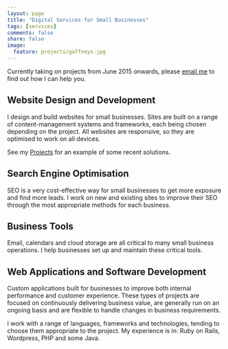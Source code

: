 ```yaml
---
layout: page
title: "Digital Services for Small Businesses"
tags: [services]
comments: false
share: false
image:
  feature: projects/gaffneys.jpg
---
```


<p class="notice">Currently taking on projects from June 2015 onwards, please <a href="mailto:{{ site.owner.email }}">email me</a> to find out how I can help you.</p>

## Website Design and Development

I design and build websites for small businesses. Sites are built on a range of content-management systems and frameworks, each being chosen depending on the project. All websites are responsive, so they are optimised to work on all devices. 

See my [Projects](/projects) for an example of some recent solutions.

## Search Engine Optimisation

SEO is a very cost-effective way for small businesses to get more exposure and find more leads. I work on new and existing sites to improve their SEO through the most appropriate methods for each business.

## Business Tools

Email, calendars and cloud storage are all critical to many small business operations. I help businesses set up and maintain these critical tools.

## Web Applications and Software Development

Custom applications built for businesses to improve both internal performance and customer experience. These types of projects are focused on continuously delivering business value, are generally run on an ongoing basis and are flexible to handle changes in business requirements.

I work with a range of languages, frameworks and technologies, tending to choose them appropriate to the project. My experience is in: Ruby on Rails, Wordpress, PHP and some Java.